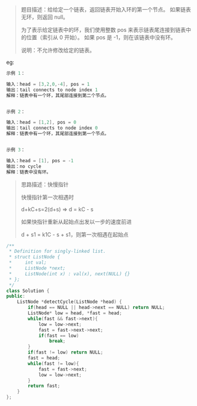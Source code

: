 > 题目描述：给给定一个链表，返回链表开始入环的第一个节点。 如果链表无环，则返回 null。
>
> 为了表示给定链表中的环，我们使用整数 pos 来表示链表尾连接到链表中的位置（索引从 0 开始）。 如果 pos 是 -1，则在该链表中没有环。
>
> 说明：不允许修改给定的链表。
>

eg:

```java
示例 1：

输入：head = [3,2,0,-4], pos = 1
输出：tail connects to node index 1
解释：链表中有一个环，其尾部连接到第二个节点。


示例 2：

输入：head = [1,2], pos = 0
输出：tail connects to node index 0
解释：链表中有一个环，其尾部连接到第一个节点。


示例 3：

输入：head = [1], pos = -1
输出：no cycle
解释：链表中没有环。
```

> 思路描述：快慢指针
>
> 快慢指针第一次相遇时 
>
> d+kC+s=2(d+s) => d = kC - s
>
> 如果快指针重新从起始点出发以一步的速度前进
>
> d + s1 = k1C - s + s1，则第一次相遇在起始点

```C++
/**
 * Definition for singly-linked list.
 * struct ListNode {
 *     int val;
 *     ListNode *next;
 *     ListNode(int x) : val(x), next(NULL) {}
 * };
 */
class Solution {
public:
    ListNode *detectCycle(ListNode *head) {
        if(head == NULL || head->next == NULL) return NULL;
        ListNode* low = head, *fast = head;
        while(fast && fast->next){
            low = low->next;
            fast = fast->next->next;
            if(fast == low)
                break;
        }
        if(fast != low) return NULL;
        fast = head;
        while(fast != low){
            fast = fast->next;
            low = low->next;
        }
        return fast;
    }
}; 
```




